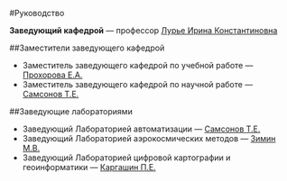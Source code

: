 #Руководство

**Заведующий кафедрой** — профессор [Лурье Ирина Константиновна]()

##Заместители заведующего кафедрой

* Заместитель заведующего кафедрой по учебной работе — [Прохорова Е.А.]()
* Заместитель заведующего кафедрой по научной работе — [Самсонов Т.Е.]()

##Заведующие лабораториями

* Заведующий Лабораторией автоматизации — [Самсонов Т.Е.]()
* Заведующий Лабораторией аэрокосмических методов — [Зимин М.В.]()
* Заведующий Лабораторией цифровой картографии и геоинформатики — [Каргашин П.Е.]()